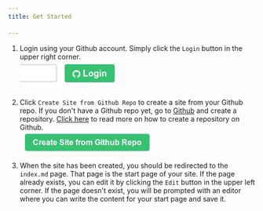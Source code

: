 ```yaml
---
title: Get Started

---
```

1. Login using your Github account. Simply click the `Login` button in the upper right corner.  
![Screenshot of login button](assets/get_started_login.png)

2. Click `Create Site from Github Repo` to create a site from your Github repo. If you don't have a Github repo yet, go to [Github](https://www.github.com) and create a repository. [Click here](https://help.github.com/articles/create-a-repo/) to read more on how to create a repository on Github.  
![Screenshot of login button](assets/get_started_create_site.png)

3. When the site has been created, you should be redirected to the `index.md` page. That page is the start page of your site. If the page already exists, you can edit it by clicking the `Edit` button in the upper left corner. If the page doesn't exist, you will be prompted with an editor where you can write the content for your start page and save it.